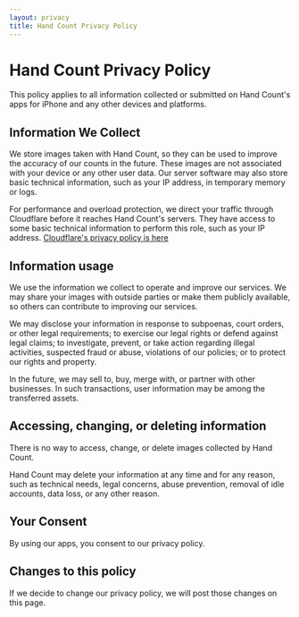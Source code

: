 ```yaml
---
layout: privacy
title: Hand Count Privacy Policy
---
```


# Hand Count Privacy Policy

This policy applies to all information collected or submitted on Hand Count's apps for iPhone and any other devices and platforms.

## Information We Collect

We store images taken with Hand Count, so they can be used to improve the accuracy of our counts in the future. These images are not associated with your device or any other user data. Our server software may also store basic technical information, such as your IP address, in temporary memory or logs.

For performance and overload protection, we direct your traffic through Cloudflare before it reaches Hand Count's servers. They have access to some basic technical information to perform this role, such as your IP address. [Cloudflare's privacy policy is here](https://www.cloudflare.com/privacypolicy)

## Information usage

We use the information we collect to operate and improve our services. We may share your images with outside parties or make them publicly available, so others can contribute to improving our services. 

We may disclose your information in response to subpoenas, court orders, or other legal requirements; to exercise our legal rights or defend against legal claims; to investigate, prevent, or take action regarding illegal activities, suspected fraud or abuse, violations of our policies; or to protect our rights and property.

In the future, we may sell to, buy, merge with, or partner with other businesses. In such transactions, user information may be among the transferred assets.

## Accessing, changing, or deleting information

There is no way to access, change, or delete images collected by Hand Count.

Hand Count may delete your information at any time and for any reason, such as technical needs, legal concerns, abuse prevention, removal of idle accounts, data loss, or any other reason.

## Your Consent

By using our apps, you consent to our privacy policy.

## Changes to this policy

If we decide to change our privacy policy, we will post those changes on this page.
